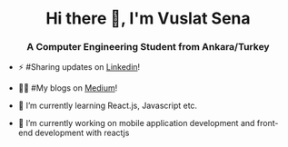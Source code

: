 <!--
**VuslatSena/VuslatSena** is a ✨ _special_ ✨ repository because its `README.md` (this file) appears on your GitHub profile.

Here are some ideas to get you started:

- 🌱 I’m currently learning reactjs
- 👯 I’m looking to collaborate on ...
- 🤔 I’m looking for help with ...
- 💬 Ask me about ...
- 📫 How to reach me: ...
- 😄 Pronouns: ...
- ⚡ Fun fact: ...
-->


<h1 align="center">Hi there 👋, I'm Vuslat Sena</h1>
<h3 align="center">A Computer Engineering Student from Ankara/Turkey</h3>


- ⚡ #Sharing updates on [Linkedin](https://www.linkedin.com/in/vuslat-sena-emre/)! 

- ✍🏻 #My blogs on [Medium](https://medium.com/@aeternitas)!

- 🌱 I’m currently learning React.js, Javascript etc.

- 🔭 I’m currently working on mobile application development and front-end development with reactjs

